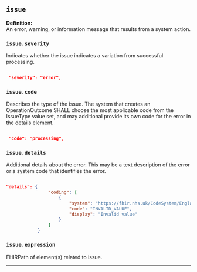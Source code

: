 ## `issue`

<b>Definition:</b><br>
An error, warning, or information message that results from a system action.


### `issue.severity`

Indicates whether the issue indicates a variation from successful processing.

```json

 "severity": "error",
```

### `issue.code`

Describes the type of the issue. The system that creates an OperationOutcome SHALL choose the most applicable code from the IssueType value set, and may additional provide its own code for the error in the details element.

```json

 "code": "processing",
```

### `issue.details`

Additional details about the error. This may be a text description of the error or a system code that identifies the error.

```json

"details": {
                "coding": [
                    {
                        "system": "https://fhir.nhs.uk/CodeSystem/England-SpineErrorOrWarningCode",
                        "code": "INVALID_VALUE",
                        "display": "Invalid value"
                    }
                ]
            }
```

### `issue.expression`

FHIRPath of element(s) related to issue.

---

